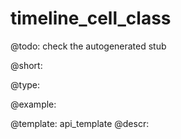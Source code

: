 timeline_cell_class
=============

@todo:
	check the autogenerated stub


@short:
	

@type:

@example:

@template:	api_template
@descr:


